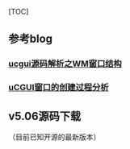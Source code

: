 [TOC]



## 参考blog

### [ucgui源码解析之WM窗口结构](https://blog.csdn.net/qq_27185725/article/details/50774911?spm=1001.2014.3001.5502)

### [uCGUI窗口的创建过程分析](http://t.zoukankan.com/amanlikethis-p-4106044.html)



## v5.06源码下载

（目前已知开源的最新版本）



